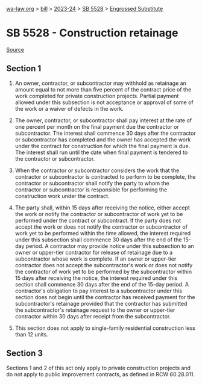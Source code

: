 [wa-law.org](/) > [bill](/bill/) > [2023-24](/bill/2023-24/) > [SB 5528](/bill/2023-24/sb/5528/) > [Engrossed Substitute](/bill/2023-24/sb/5528/S.E/)

# SB 5528 - Construction retainage

[Source](http://lawfilesext.leg.wa.gov/biennium/2023-24/Pdf/Bills/Senate%20Bills/5528-S.E.pdf)

## Section 1
1. An owner, contractor, or subcontractor may withhold as retainage an amount equal to not more than five percent of the contract price of the work completed for private construction projects. Partial payment allowed under this subsection is not acceptance or approval of some of the work or a waiver of defects in the work.

2. The owner, contractor, or subcontractor shall pay interest at the rate of one percent per month on the final payment due the contractor or subcontractor. The interest shall commence 30 days after the contractor or subcontractor has completed and the owner has accepted the work under the contract for construction for which the final payment is due. The interest shall run until the date when final payment is tendered to the contractor or subcontractor.

3. When the contractor or subcontractor considers the work that the contractor or subcontractor is contracted to perform to be complete, the contractor or subcontractor shall notify the party to whom the contractor or subcontractor is responsible for performing the construction work under the contract.

4. The party shall, within 15 days after receiving the notice, either accept the work or notify the contractor or subcontractor of work yet to be performed under the contract or subcontract. If the party does not accept the work or does not notify the contractor or subcontractor of work yet to be performed within the time allowed, the interest required under this subsection shall commence 30 days after the end of the 15-day period. A contractor may provide notice under this subsection to an owner or upper-tier contractor for release of retainage due to a subcontractor whose work is complete. If an owner or upper-tier contractor does not accept the subcontractor's work or does not notify the contractor of work yet to be performed by the subcontractor within 15 days after receiving the notice, the interest required under this section shall commence 30 days after the end of the 15-day period. A contractor's obligation to pay interest to a subcontractor under this section does not begin until the contractor has received payment for the subcontractor's retainage provided that the contractor has submitted the subcontractor's retainage request to the owner or upper-tier contractor within 30 days after receipt from the subcontractor.

5. This section does not apply to single-family residential construction less than 12 units.

## Section 3
Sections 1 and 2 of this act only apply to private construction projects and do not apply to public improvement contracts, as defined in RCW 60.28.011.
